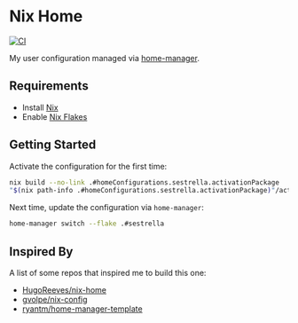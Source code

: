 # Nix Home

[![CI](https://github.com/sestrella/nix-home/actions/workflows/ci.yml/badge.svg)](https://github.com/sestrella/nix-home/actions/workflows/ci.yml)

My user configuration managed via
[home-manager](https://github.com/nix-community/home-manager).

## Requirements

- Install [Nix](https://nixos.org/guides/install-nix.html)
- Enable [Nix Flakes](https://nixos.wiki/wiki/Flakes)

## Getting Started

Activate the configuration for the first time:

```sh
nix build --no-link .#homeConfigurations.sestrella.activationPackage
"$(nix path-info .#homeConfigurations.sestrella.activationPackage)"/activate
```

Next time, update the configuration via `home-manager`:

```sh
home-manager switch --flake .#sestrella
```

## Inspired By

A list of some repos that inspired me to build this one:

- [HugoReeves/nix-home](https://github.com/HugoReeves/nix-home/)
- [gvolpe/nix-config](https://github.com/gvolpe/nix-config/)
- [ryantm/home-manager-template](https://github.com/ryantm/home-manager-template/)
